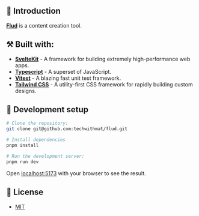 ## 👋 Introduction

[**Flud**](https://flud.vercel.app/) is a content creation tool.

## ⚒️ Built with:

- [**SvelteKit**](https://kit.svelte.dev/) - A framework for building extremely high-performance web apps.
- [**Typescript**](https://www.typescriptlang.org/) - A superset of JavaScript.
- [**Vitest**](https://vitest.dev/) - A blazing fast unit test framework.
- [**Tailwind CSS**](https://tailwindcss.com/) - A utility-first CSS framework for rapidly building custom designs.

## 🔧 Development setup

```bash
# Clone the repository:
git clone git@github.com:techwithmat/flud.git

# Install dependencies
pnpm install 

# Run the development server:
pnpm run dev
```

Open [localhost:5173](http://localhost:5173/) with your browser to see the result.

## 🔑 License

- [MIT](https://github.com/techwithmat/flud/blob/main/LICENSE)
